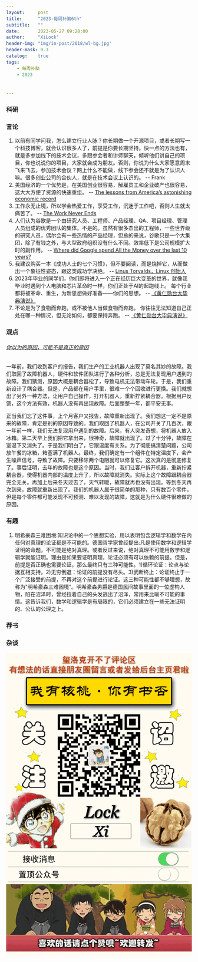 ```yaml
---
layout:     post
title:      "2023-每周补脑6th"
subtitle:   ""
date:       2023-05-27 09:28:00
author:     "XiLock"
header-img: "img/in-post/2018/wl-bg.jpg"
header-mask: 0.3
catalog:    true
tags:
    - 每周补脑
    - 2023


---
```


### 科研

### 言论
1. 以前有同学问我，怎么建立行业人脉？你长期做一个开源项目，或者长期写一个科技博客，就会认识很多人了，前提是你要长期坚持。快一点的方法也有，就是多参加线下的技术会议，多跟参会者和讲师聊天，倾听他们讲自己的项目，你也说说你的项目，大家就会成为朋友。否则，你说为什么大家愿意周末飞来飞去，参加技术会议？网上什么不能做，线下参会还不就是为了认识人嘛。很多创业公司的合伙人，就是在技术会议上认识的。 -- Frank
1. 美国经济的一个优势是，在美国创业很容易，解雇员工和企业破产也很容易，这大大方便了资源的快速重组。 -- [The lessons from America’s astonishing economic record](https://www.economist.com/leaders/2023/04/13/the-lessons-from-americas-astonishing-economic-record)
1. 工作永无止境，所以学会热爱工作，享受工作，沉迷于工作吧，否则人生就太痛苦了。 -- [The Work Never Ends](https://patwalls.com/the-work-never-ends)
1. 人们认为谷歌是一个由研究人员、工程师、产品经理、QA、项目经理、管理人员组成的优秀团队的集体。不是的。虽然有很多杰出的工程师，一些世界级的研究人员，偶尔会有一些热情的产品经理，但总的来说，谷歌只是一个大集团，除了有钱之外，与大型政府组织没有什么不同。效率低下是公司规模扩大时的副作用。 -- [Where did Google spend All the Money over the last 10 years?](https://old.reddit.com/r/ArtificialInteligence/comments/12h2ppg/ive_tested_google_bard_vs_chatgpt_and_im_shocked/jfo3dmx/)
1. 我建议购买一本《成功人士的七个习惯》，但不要阅读，而是烧掉它，从而做出一个象征性姿态，跟这类成功学决绝。  --  [Linus Torvalds，Linux 创始人](https://news.ycombinator.com/item?id=35847971)
1. 2023年毕业的同学们，你们即将进入一个正在经历巨大变革的世界，就像我毕业时遇到个人电脑和芯片革命时一样，你们正处于AI的起跑线上。 每个行业都将被革命、重生，为新思想做好准备——你们的思想。 -- [《黄仁勋台大毕典演说》](https://www.businessweekly.com.tw/focus/blog/3012429)
1. 不论是为了食物而奔跑，或不被他人当做食物而奔跑。 你往往无法知道自己正处在哪一种情况，但无论如何，都要保持奔跑。 -- [《黄仁勋台大毕典演说》](https://www.businessweekly.com.tw/focus/blog/3012429)

  
### 观点
###### [你以为的原因，可能不是真正的原因](https://threadreaderapp.com/thread/1604018884662951938.html)
一年前，我们收到客户的报告，我们生产的工业机器人出现了莫名其妙的故障。我们取回了故障机器人，硬件和软件团队进行了各种分析，总是无法复现用户遇到的故障。我们猜测，原因大概是耦合器松了，导致电机无法带动车轮。于是，我们重新设计了耦合器。但是，产品都在用户手里，很难一个个回收进行更换。我们就想出了另外一种方法，让用户自己操作，打开机器人，重新拧紧耦合器。根据用户反馈，这个方法有效，机器人没有再出现故障。后面整整一年，都平安无事。

正当我们忘了这件事，上个月客户又报告，故障重新出现了。我们想这一定不是原来的故障，肯定是别的原因导致的。我们取回了机器人，在公司开关了几百次，跟一年前一样，我们无法复现用户遇到的故障。后来，有人突发奇想，将机器人放入冰箱。第二天早上我们把它拿出来，很神奇，故障就出现了。过了十分钟，故障在室温下又消失了。于是我们明白了，它跟温度有关系。为了彻底搞清楚问题，公司放午餐的冰箱，箱塞满了机器人。最终，我们确定有一个组件在特定温度下，会产生噪声信号，导致了故障。只要移除两个电阻就可以修复它。这次真的是彻底修复了。事后证明，去年的故障也是这个原因。当时，我们让客户拆开机器，重新拧紧耦合器，使得机器内部的温度上升了，所以故障就消失。实际上这个故障跟耦合器完全无关。再加上后来冬天过去了，天气转暖，故障就再也没有出现。等到冬天再次到来，故障就重新出现了。我们的机器人属于很简单的那种，只有数百个零件，但是每个零件都可能发现不可预测、难以发现的故障，这就是为什么硬件很难做的原因。

### 有趣
1. 明希豪森三难困境:知识论中的一个思想实验，用以表明包含逻辑学和数学在内任何对真理的论证都是不可能的。德国哲学家曾经提出:凡是使用数学和逻辑学证明的命题，不可能是绝对真理。或者反过来说，绝对真理不可能用数学和逻辑学就能证明。理由是如果要证明真理，论证必须有可以依赖的前提。但是，前提是否正确也需要论证，那么最终只有三种可能性。1)循环论证：论点与论据互相支持。2)无穷倒退：论证的前提没有尽头。3)武断终止：论证终止于一个广泛接受的前提，不再对这个前提进行论证。这三种可能性都不够理想，故称为"明希豪森三难困境"。明希豪森男爵是德国民间故事里面的一位虚构人物，陷在沼泽时，曾经拉着自己的头发逃出了沼泽，常用来比喻不可能的事情。这告诉我们，数学和逻辑学是有局限的，它们必须建立在一些无法证明的、公认的公理之上。


### 荐书


### 杂谈


![](/img/wc-tail.GIF)
